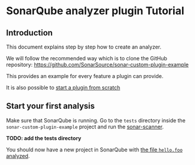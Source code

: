 # SonarQube analyzer plugin Tutorial

## Introduction

This document explains step by step how to create an analyzer.

We will follow the recommended way which is to clone the GitHub repository: https://github.com/SonarSource/sonar-custom-plugin-example

This provides an example for every feature a plugin can provide.

It is also possible to [start  a plugin from scratch](start_from_scratch.md)

## Start your first analysis

Make sure that SonarQube is running. Go to the `tests` directory inside the `sonar-custom-plugin-example` project and run the  [sonar-scanner](https://docs.sonarqube.org/display/SCAN/Analyzing+with+SonarQube+Scanner).

**TODO: add the tests directory**

You should now have a new project in SonarQube with [the file `hello.foo` analyzed](http://localhost:9000/code?id=my%3Aproject&selected=my%3Aproject%3Atest.foo).
